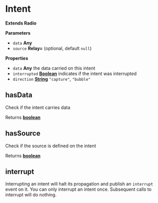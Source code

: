 # Intent

**Extends Radio**

**Parameters**

-   `data` **Any** 
-   `source` **Relay=**  (optional, default `null`)

**Properties**

-   `data` **Any** the data carried on this intent
-   `interrupted` **[Boolean](https://developer.mozilla.org/en-US/docs/Web/JavaScript/Reference/Global_Objects/Boolean)** indicates if the intent was interrupted
-   `direction` **[String](https://developer.mozilla.org/en-US/docs/Web/JavaScript/Reference/Global_Objects/String)** `"capture"`, `"bubble"`

## hasData

Check if the intent carries data

Returns **[boolean](https://developer.mozilla.org/en-US/docs/Web/JavaScript/Reference/Global_Objects/Boolean)** 

## hasSource

Check if the source is defined on the intent

Returns **[boolean](https://developer.mozilla.org/en-US/docs/Web/JavaScript/Reference/Global_Objects/Boolean)** 

## interrupt

Interrupting an intent will halt its propagation and publish an `interrupt` event on it.
You can only interrupt an intent once. Subsequent calls to interrupt will do nothing.
